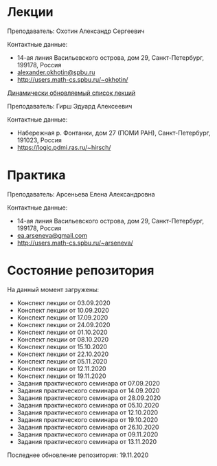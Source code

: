 # Лекции

Преподаватель: Охотин Александр Сергеевич

Контактные данные:
+ 14-ая линия Васильевского острова, дом 29, Санкт-Петербург, 199178, Россия
+ alexander.okhotin@spbu.ru
+ http://users.math-cs.spbu.ru/~okhotin/

[Динамически обновляемый список лекций](https://users.math-cs.spbu.ru/~okhotin/teaching/tcs_fl_2020/)

Преподаватель: Гирш Эдуард Алексеевич

Контактные данные:
+ Набережная р. Фонтанки, дом 27 (ПОМИ РАН), Санкт-Петербург, 191023, Россия
+ https://logic.pdmi.ras.ru/~hirsch/

# Практика

Преподаватель: Арсеньева Елена Александровна

Контактные данные:
+ 14-ая линия Васильевского острова, дом 29, Санкт-Петербург, 199178, Россия
+ ea.arseneva@gmail.com
+ http://users.math-cs.spbu.ru/~arseneva/

# Состояние репозитория

На данный момент загружены:
+ Конспект лекции от 03.09.2020
+ Конспект лекции от 10.09.2020
+ Конспект лекции от 17.09.2020
+ Конспект лекции от 24.09.2020
+ Конспект лекции от 01.10.2020
+ Конспект лекции от 08.10.2020
+ Конспект лекции от 15.10.2020
+ Конспект лекции от 22.10.2020
+ Конспект лекции от 05.11.2020
+ Конспект лекции от 12.11.2020
+ Конспект лекции от 19.11.2020
+ Задания практического семинара от 07.09.2020
+ Задания практического семинара от 14.09.2020
+ Задания практического семинара от 28.09.2020
+ Задания практического семинара от 05.10.2020
+ Задания практического семинара от 12.10.2020
+ Задания практического семинара от 19.10.2020
+ Задания практического семинара от 26.10.2020
+ Задания практического семинара от 09.11.2020
+ Задания практического семинара от 13.11.2020

Последнее обновление репозитория: 19.11.2020

